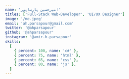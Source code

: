 ```yaml
---
name: 'امیرحسین پارساپور'
titles: ['Full-Stack Web-Developer', 'UI/UX Designer']
image: '/me.jpeg'
email: 'ah.parsapour@gmail.com'
twitter: '@ahparsapour'
github: '@ahparsapour'
instagram: '@amir.h.parsapour'
skills:
  [
    { percent: 100, name: 'c#' },
    { percent: 75, name: 'html' },
    { percent: 65, name: 'css' },
    { percent: 80, name: 'js' },
  ]
---
```

